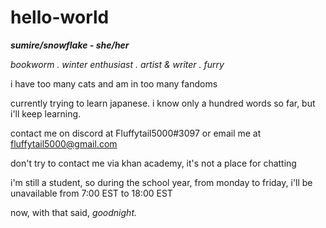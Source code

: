 # hello-world

_**sumire/snowflake - she/her**_

_bookworm . winter enthusiast .
artist & writer . furry_

i have too many cats and am in too many fandoms

currently trying to learn japanese.
i know only a hundred words so far,
but i'll keep learning.

contact me on discord at Fluffytail5000#3097
or email me at fluffytail5000@gmail.com

don't try to contact me via khan academy,
it's not a place for chatting

i'm still a student,
so during the school year,
from monday to friday,
i'll be unavailable
from 7:00 EST to 18:00 EST

now,
with that said,
_goodnight._
